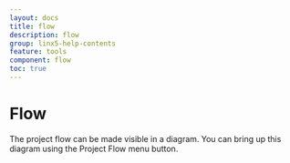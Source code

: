 ```yaml
---
layout: docs
title: flow
description: flow
group: linx5-help-contents
feature: tools
component: flow
toc: true
---
```

Flow
====

The project flow can be made visible in a diagram. You can bring up this
diagram using the Project Flow menu button.

